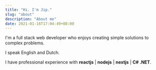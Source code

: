```yaml
---
title: "Hi. I'm Jip."
slug: "about"
description: "About me"
date: 2021-01-16T17:04:49+08:00
---
```


I'm a full stack web developer who enjoys creating simple solutions to complex problems.

I speak English and Dutch.

I have professional experience with **reactjs** | **nodejs** | **nextjs** | **C# .NET**.